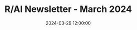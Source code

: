 ---
layout: post
title:  R/AI Newsletter - March 2024
date:   2024-03-29 12:00:00
description: R/AI Newsletter - March 2024
tags: newsletter lab publications events
categories: newsletter
newsletter: true
preview: 
redirect: https://mailchi.mp/nyu/rai-march2024-newsletter
---